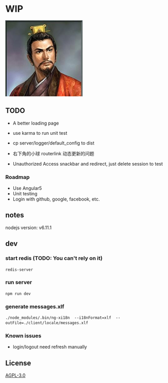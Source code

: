 # WIP

![lqbw](./lqbw刘备.jpg)

## TODO

* A better loading page

* use karma to run unit test

* cp server/logger/default_config to dist

* 右下角的小球 routerlink 动态更新的问题

* Unauthorized Access snackbar and redirect, just delete session to test

### Roadmap

* Use Angular5
* Unit testing
* Login with github, google, facebook, etc.

## notes

nodejs version: v6.11.1

## dev

### start redis (TODO: You can't rely on it)

```
redis-server
```

### run server

```
npm run dev
```

### generate messages.xlf

```
./node_modules/.bin/ng-xi18n  --i18nFormat=xlf  --outFile=./client/locale/messages.xlf
```

### Known issues

* login/logout need refresh manually

## License

[AGPL-3.0](https://www.gnu.org/licenses/agpl-3.0.en.html)
